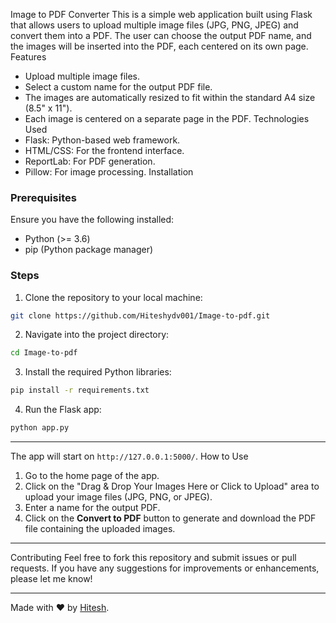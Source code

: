 Image to PDF Converter
This is a simple web application built using Flask that allows users to upload 
multiple image files (JPG, PNG, JPEG) and convert them into a PDF. The user can choose 
the output PDF name, and the images will be inserted into the PDF, each centered on its 
own page.
Features
- Upload multiple image files.
- Select a custom name for the output PDF file.
- The images are automatically resized to fit within the standard A4 size (8.5" x 11").
- Each image is centered on a separate page in the PDF.
Technologies Used
- Flask: Python-based web framework.
- HTML/CSS: For the frontend interface.
- ReportLab: For PDF generation.
- Pillow: For image processing.
Installation
### Prerequisites
Ensure you have the following installed:
- Python (>= 3.6)
- pip (Python package manager)
### Steps
1. Clone the repository to your local machine:
```bash
git clone https://github.com/Hiteshydv001/Image-to-pdf.git
```
2. Navigate into the project directory:
```bash
cd Image-to-pdf
```
3. Install the required Python libraries:
```bash
pip install -r requirements.txt
```
4. Run the Flask app:
```bash
python app.py
```
---

The app will start on `http://127.0.0.1:5000/`.
How to Use
1. Go to the home page of the app.
2. Click on the "Drag & Drop Your Images Here or Click to Upload" area to upload your image files (JPG, PNG, or JPEG).
3. Enter a name for the output PDF.
4. Click on the **Convert to PDF** button to generate and download the PDF file containing the uploaded images.

---

Contributing
Feel free to fork this repository and submit issues or pull requests. If you have any 
suggestions for improvements or enhancements, please let me know!

---
Made with ❤️ by [Hitesh](https://github.com/Hiteshydv001).
